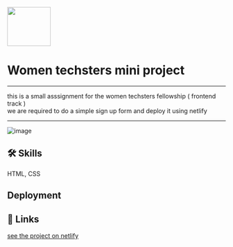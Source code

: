 
<img src="https://user-images.githubusercontent.com/29319041/194730939-f50dc3e2-ea75-478c-b26e-e878a1ea007a.png" width=100 height=90> <br>
# Women techsters mini project
<hr>
this is a small asssignment for the women techsters fellowship ( frontend track ) <br>
we are required to do a simple sign up form and deploy it using netlify <hr>

![image](https://user-images.githubusercontent.com/29319041/194431050-b36738d8-3e53-4ac5-b3e4-d206765d577c.png)


## 🛠 Skills
HTML, CSS

## Deployment
## 🔗 Links
[ see the project on netlify](https://lustrous-flan-c6e22b.netlify.app/)
